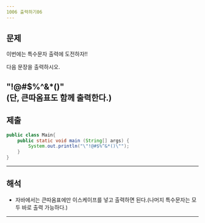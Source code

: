 ```yaml
---
1006 출력하기06
---
```

문제
---
이번에는 특수문자 출력에 도전하자!!

다음 문장을 출력하시오.

"!@#$%^&*()"   
(단, 큰따옴표도 함께 출력한다.)
---
제출
---
```java
public class Main{
    public static void main (String[] args) {
        System.out.println("\"!@#$%^&*()\"");
    }
}
```
---
해석
---

* 자바에서는 큰따옴표에만 이스케이프를 넣고 출력하면 된다.(나머지 특수문자는 모두 바로 출력 가능하다.)
---